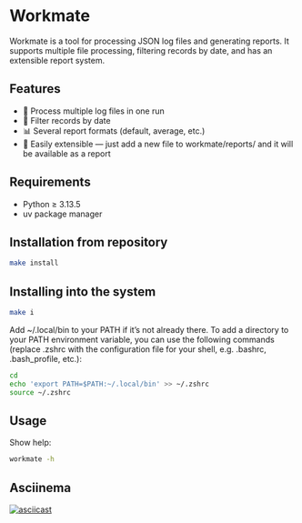 # Workmate

Workmate is a tool for processing JSON log files and generating reports.
It supports multiple file processing, filtering records by date, and has an extensible report system.

## Features
- 📂 Process multiple log files in one run
- 📅 Filter records by date
- 📊 Several report formats (default, average, etc.)
- 🧩 Easily extensible — just add a new file to workmate/reports/ and it will be available as a report

## Requirements

- Python ≥ 3.13.5
- uv package manager

## Installation from repository

```bash
make install
```

## Installing into the system

```bash
make i
```

Add ~/.local/bin to your PATH if it’s not already there.
To add a directory to your PATH environment variable, you can use the following commands (replace .zshrc with the configuration file for your shell, e.g. .bashrc, .bash_profile, etc.):

```bash
cd
echo 'export PATH=$PATH:~/.local/bin' >> ~/.zshrc
source ~/.zshrc
```

## Usage

Show help:

```bash
workmate -h
```

## Asciinema

[![asciicast](https://asciinema.org/a/eohYJQv0vfoQ21SpqACejzaFe.svg)](https://asciinema.org/a/eohYJQv0vfoQ21SpqACejzaFe)